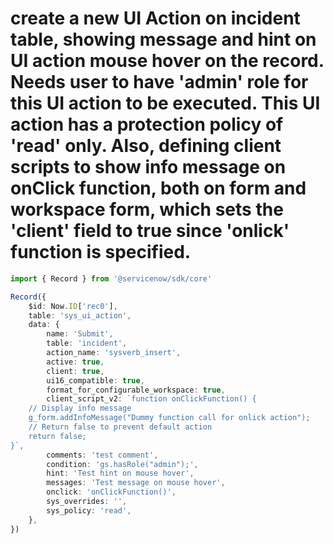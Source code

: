 # create a new UI Action on incident table, showing message and hint on UI action mouse hover on the record. Needs user to have 'admin' role for this UI action to be executed. This UI action has a protection policy of 'read' only. Also, defining client scripts to show info message on onClick function, both on form and workspace form, which sets the 'client' field to true since 'onlick' function is specified.
```typescript
import { Record } from '@servicenow/sdk/core'

Record({
    $id: Now.ID['rec0'],
    table: 'sys_ui_action',
    data: {
        name: 'Submit',
        table: 'incident',
        action_name: 'sysverb_insert',
        active: true,
        client: true,
        ui16_compatible: true,
        format_for_configurable_workspace: true,
        client_script_v2: `function onClickFunction() {
    // Display info message
    g_form.addInfoMessage("Dummy function call for onlick action");
    // Return false to prevent default action
    return false;
}`,
        comments: 'test comment',
        condition: 'gs.hasRole("admin");',
        hint: 'Test hint on mouse hover',
        messages: 'Test message on mouse hover',
        onclick: 'onClickFunction()',
        sys_overrides: '',
        sys_policy: 'read',
    },
})
```